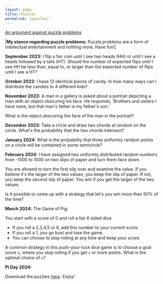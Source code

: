 ```yaml
---
layout: page
title: Puzzles
permalink: /puzzles/
---
```


[An argument against puzzle problems](https://www.stat.berkeley.edu/~aldous/Blog/puzzles_harmful.html)

|**My stance regarding puzzle problems:** Puzzle problems are a form of intellectual entertainment and nothing more.
Have fun!|

**September 2023:**
I flip a fair coin until I see two heads (HH) or until I see a heads followed by a tails (HT).
Should the number of expected flips until I see HH be less than, equal to, or larger than the expected 
number of flips until I see a HT?

**October 2023:**
I have 12 identical pieces of candy. In how many ways can I distribute the candies to 4 
different kids?

**November 2023:**
A man in a gallery is asked about a portrait depicting a man with an object obscuring his face.
He responds, 'Brothers and sisters I have none, but that man's father is my father's son.'

What is the object obscuring the face of the man in the portrait?

**December 2023:**
Take a circle and draw two chords at random on the circle. What's the probability that the two 
chords intersect?

**January 2024:**
What is the probability that three uniformly random points on a circle will be contained in some semicircle?

**February 2024:**
I have assigned two uniformly distributed random numbers from -1000 to 1000 on two slips of paper and turn them face down.

You are allowed to turn the first slip over and examine the value. If you believe it's the larger of the two values, you keep
the slip of paper. If not, you keep the second slip of paper. You win if you get the larger of the two values.

Is it possible to come up with a strategy that let's you win more than 50% of the time?

**March 2024:**
The Game of Pig:

You start with a score of 0 and roll a fair 6 sided dice. 

* If you roll a 2,3,4,5 or 6, add this number to your current score. 
* If you roll a 1, you go bust and lose the game.
* You can choose to stop rolling at any time and keep your score.

A common strategy in this push-your-luck dice game is to choose a goal score `s`, where you 
stop rolling if you get `s` or more points. What is the optimal choice of `s`?

**Pi Day 2024:**

Download the puzzles [here](../pi_day/2024.pdf). Enjoy!